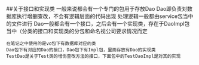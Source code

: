 ##关于接口和实现类
    一般来说都会有一个专门的包用于存放Dao
    Dao即负责对数据库执行增删查改，不会有逻辑层面的代码出现
    处理逻辑一般都由service包当中的文件进行
    Dao一般都会有一个接口，之后会有一个实现类，存在于DaoImpl包当中（分类的接口和实现类的分包和命名视公司要求情况而定
    
    
    
    在笔记之中使用的是vo包下有数据库对应的类
    Dao包下有对应的Dao的接口，Dao包下有Impl包，里面存放有Dao的实现类
    TestDao是关于Test类的增伤查改方法的接口，下面包中的TestDaoImpl是对其的实现